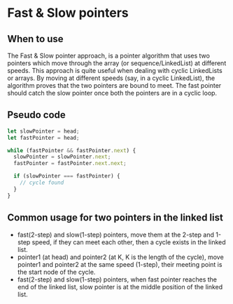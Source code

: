 # Fast & Slow pointers

## When to use

The Fast & Slow pointer approach, is a pointer algorithm that uses two pointers which move through the array (or sequence/LinkedList) at different speeds. This approach is quite useful when dealing with cyclic LinkedLists or arrays. By moving at different speeds (say, in a cyclic LinkedList), the algorithm proves that the two pointers are bound to meet. The fast pointer should catch the slow pointer once both the pointers are in a cyclic loop.

## Pseudo code

```javascript
let slowPointer = head;
let fastPointer = head;

while (fastPointer && fastPointer.next) {
  slowPointer = slowPointer.next;
  fastPointer = fastPointer.next.next;

  if (slowPointer === fastPointer) {
    // cycle found
  }
}
```

## Common usage for two pointers in the linked list

- fast(2-step) and slow(1-step) pointers, move them at the 2-step and 1-step speed, if they can meet each other, then a cycle exists in the linked list.
- pointer1 (at head) and pointer2 (at K, K is the length of the cycle), move pointer1 and pointer2 at the same speed (1-step), their meeting point is the start node of the cycle.
- fast(2-step) and slow(1-step) pointers, when fast pointer reaches the end of the linked list, slow pointer is at the middle position of the linked list.
